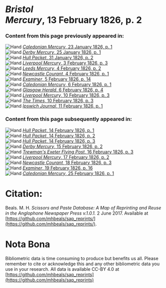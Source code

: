 # *Bristol Mercury*, 13 February 1826, p. 2  
  
### Content from this page previously appeared in:  
![Hand](http://scissorsandpaste.net/wp-content/uploads/2017/06/smallhandpointer.png) [*Caledonian Mercury*, 23 January 1826, p. 1](https://mhbeals.github.io/sap_html/Caledonian-Mercury/Caledonian-Mercury-23-January-1826-p-1)  
![Hand](http://scissorsandpaste.net/wp-content/uploads/2017/06/smallhandpointer.png) [*Derby Mercury*, 25 January 1826, p. 1](https://mhbeals.github.io/sap_html/Derby-Mercury/Derby-Mercury-25-January-1826-p-1)  
![Hand](http://scissorsandpaste.net/wp-content/uploads/2017/06/smallhandpointer.png) [*Hull Packet*, 31 January 1826, p. 2](https://mhbeals.github.io/sap_html/Hull-Packet/Hull-Packet-31-January-1826-p-2)  
![Hand](http://scissorsandpaste.net/wp-content/uploads/2017/06/smallhandpointer.png) [*Liverpool Mercury*, 3 February 1826, p. 3](https://mhbeals.github.io/sap_html/Liverpool-Mercury/Liverpool-Mercury-3-February-1826-p-3)  
![Hand](http://scissorsandpaste.net/wp-content/uploads/2017/06/smallhandpointer.png) [*Leeds Mercury*, 4 February 1826, p. 2](https://mhbeals.github.io/sap_html/Leeds-Mercury/Leeds-Mercury-4-February-1826-p-2)  
![Hand](http://scissorsandpaste.net/wp-content/uploads/2017/06/smallhandpointer.png) [*Newcastle Courant*, 4 February 1826, p. 1](https://mhbeals.github.io/sap_html/Newcastle-Courant/Newcastle-Courant-4-February-1826-p-1)  
![Hand](http://scissorsandpaste.net/wp-content/uploads/2017/06/smallhandpointer.png) [*Examiner*, 5 February 1826, p. 14](https://mhbeals.github.io/sap_html/Examiner/Examiner-5-February-1826-p-14)  
![Hand](http://scissorsandpaste.net/wp-content/uploads/2017/06/smallhandpointer.png) [*Caledonian Mercury*, 6 February 1826, p. 1](https://mhbeals.github.io/sap_html/Caledonian-Mercury/Caledonian-Mercury-6-February-1826-p-1)  
![Hand](http://scissorsandpaste.net/wp-content/uploads/2017/06/smallhandpointer.png) [*Glasgow Herald*, 6 February 1826, p. 4](https://mhbeals.github.io/sap_html/Glasgow-Herald/Glasgow-Herald-6-February-1826-p-4)  
![Hand](http://scissorsandpaste.net/wp-content/uploads/2017/06/smallhandpointer.png) [*Liverpool Mercury*, 10 February 1826, p. 3](https://mhbeals.github.io/sap_html/Liverpool-Mercury/Liverpool-Mercury-10-February-1826-p-3)  
![Hand](http://scissorsandpaste.net/wp-content/uploads/2017/06/smallhandpointer.png) [*The Times*, 10 February 1826, p. 3](https://mhbeals.github.io/sap_html/The-Times/The-Times-10-February-1826-p-3)  
![Hand](http://scissorsandpaste.net/wp-content/uploads/2017/06/smallhandpointer.png) [*Ipswich Journal*, 11 February 1826, p. 1](https://mhbeals.github.io/sap_html/Ipswich-Journal/Ipswich-Journal-11-February-1826-p-1)  
  
### Content from this page subsequently appeared in:  
![Hand](http://scissorsandpaste.net/wp-content/uploads/2017/06/smallhandpointer.png) [*Hull Packet*, 14 February 1826, p. 1](https://mhbeals.github.io/sap_html/Hull-Packet/Hull-Packet-14-February-1826-p-1)  
![Hand](http://scissorsandpaste.net/wp-content/uploads/2017/06/smallhandpointer.png) [*Hull Packet*, 14 February 1826, p. 2](https://mhbeals.github.io/sap_html/Hull-Packet/Hull-Packet-14-February-1826-p-2)  
![Hand](http://scissorsandpaste.net/wp-content/uploads/2017/06/smallhandpointer.png) [*Hull Packet*, 14 February 1826, p. 3](https://mhbeals.github.io/sap_html/Hull-Packet/Hull-Packet-14-February-1826-p-3)  
![Hand](http://scissorsandpaste.net/wp-content/uploads/2017/06/smallhandpointer.png) [*Derby Mercury*, 15 February 1826, p. 2](https://mhbeals.github.io/sap_html/Derby-Mercury/Derby-Mercury-15-February-1826-p-2)  
![Hand](http://scissorsandpaste.net/wp-content/uploads/2017/06/smallhandpointer.png) [*Trewman's Exeter Flying Post*, 16 February 1826, p. 3](https://mhbeals.github.io/sap_html/Trewman's-Exeter-Flying-Post/Trewman's-Exeter-Flying-Post-16-February-1826-p-3)  
![Hand](http://scissorsandpaste.net/wp-content/uploads/2017/06/smallhandpointer.png) [*Liverpool Mercury*, 17 February 1826, p. 2](https://mhbeals.github.io/sap_html/Liverpool-Mercury/Liverpool-Mercury-17-February-1826-p-2)  
![Hand](http://scissorsandpaste.net/wp-content/uploads/2017/06/smallhandpointer.png) [*Newcastle Courant*, 18 February 1826, p. 3](https://mhbeals.github.io/sap_html/Newcastle-Courant/Newcastle-Courant-18-February-1826-p-3)  
![Hand](http://scissorsandpaste.net/wp-content/uploads/2017/06/smallhandpointer.png) [*Examiner*, 19 February 1826, p. 16](https://mhbeals.github.io/sap_html/Examiner/Examiner-19-February-1826-p-16)  
![Hand](http://scissorsandpaste.net/wp-content/uploads/2017/06/smallhandpointer.png) [*Caledonian Mercury*, 25 February 1826, p. 1](https://mhbeals.github.io/sap_html/Caledonian-Mercury/Caledonian-Mercury-25-February-1826-p-1)  


# Citation: 

Beals. M. H. *Scissors and Paste Database: A Map of Reprinting and Reuse in the Anglophone Newspaper Press v.1.0.1.* 2 June 2017. Available at [https://github.com/mhbeals/sap_reprints/](https://github.com/mhbeals/sap_reprints/). 

# Nota Bona

Bibliometric data is time consuming to produce but benefits us all. Please remember to cite or acknowledge this and any other bibliometric data you use in your research. All data is available CC-BY 4.0 at [https://github.com/mhbeals/sap_reprints](https://github.com/mhbeals/sap_reprints)